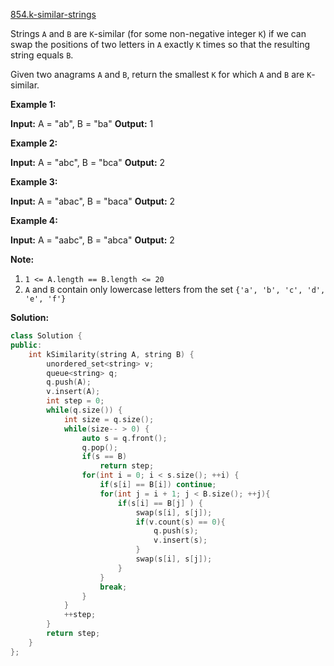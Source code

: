 [854.k-similar-strings](https://leetcode.com/problems/k-similar-strings/)  

Strings `A` and `B` are `K`\-similar (for some non-negative integer `K`) if we can swap the positions of two letters in `A` exactly `K` times so that the resulting string equals `B`.

Given two anagrams `A` and `B`, return the smallest `K` for which `A` and `B` are `K`\-similar.

**Example 1:**

**Input:** A = "ab", B = "ba"
**Output:** 1

**Example 2:**

**Input:** A = "abc", B = "bca"
**Output:** 2

**Example 3:**

**Input:** A = "abac", B = "baca"
**Output:** 2

**Example 4:**

**Input:** A = "aabc", B = "abca"
**Output:** 2

**Note:**

1.  `1 <= A.length == B.length <= 20`
2.  `A` and `B` contain only lowercase letters from the set `{'a', 'b', 'c', 'd', 'e', 'f'}`  



**Solution:**  

```cpp
class Solution {
public:
    int kSimilarity(string A, string B) {
        unordered_set<string> v;
        queue<string> q;
        q.push(A);
        v.insert(A);
        int step = 0;
        while(q.size()) {
            int size = q.size();
            while(size-- > 0) {
                auto s = q.front();
                q.pop();
                if(s == B)
                    return step;
                for(int i = 0; i < s.size(); ++i) {
                    if(s[i] == B[i]) continue;
                    for(int j = i + 1; j < B.size(); ++j){
                        if(s[i] == B[j] ) {
                            swap(s[i], s[j]);
                            if(v.count(s) == 0){
                                q.push(s);
                                v.insert(s);
                            }
                            swap(s[i], s[j]);
                        }
                    }
                    break;
                }
            }
            ++step;
        }
        return step;
    }
};
```
      
